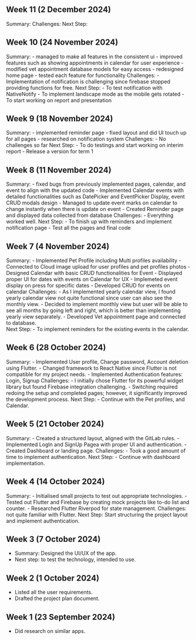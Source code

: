 ## Week 11 (2 December 2024)

Summary:
Challenges:
Next Step:


## Week 10 (24 November 2024)

Summary:
    - managed to make all features in the consistent ui
    - improved features such as showing appointments in calendar for user experience
    - modified vet appointment database models for easy access
    - redesigned home page
    - tested each feature for functionality
Challenges:
    - Implementation of notification is challenging since firebase stopped providing functions for free.
Next Step:
    - To test notification with NativeNotify
    - To implement landscape mode as the mobile gets rotated
    - To start working on report and presentation
    
## Week 9 (18 November 2024)

Summary:
    - implemented reminder page
    - fixed layout and did UI touch up for all pages 
    - researched on notification system
Challenges:
    - No challenges so far
Next Step:
    - To do testings and start working on interim report
    - Release a version for term 1

## Week 8 (11 November 2024)

Summary:
    - fixed bugs from previously implemented pages, calendar, and event to align with the updated code
    - Implemented Calendar events with detailed functionalities such as DatePicker and EventPicker Display, event CRUD modals design
    - Managed to update event marks on calendar to change instantly when there is update on event
    - Created Reminder page and displayed data collected from database
Challenges:
    - Everything worked well.
Next Step:
    - To finish up with reminders and implement notification page
    - Test all the pages and final code
    
## Week 7 (4 November 2024)

Summary:
    - Implemented Pet Profile including Multi profiles availability
    - Connected to Cloud image upload for user profiles and pet profiles photos
    - Designed Calendar with basic CRUD functionalities for Event
    - Displayed proper UI for dates with events on Calendar for UX
    - Implemeted event display on press for specific dates
    - Developed CRUD for events on calendar
Challenges:
    - As I implemented yearly calendar view, I found yearly calendar view not quite functional since user can also see the monthly view.
    - Decided to implement monthly view but user will be able to see all months by going left and right, which is better than implementing yearly view separately.
    - Developed Vet appointment page and connected to database.  
Next Step:
    - To implement reminders for the existing events in the calendar.

## Week 6 (28 October 2024)

Summary:
    - Implemented User profile, Change password, Account deletion using Flutter.
    - Changed framework to React Native since Flutter is not compatible for my project needs.
    - Implemented Authentication features: Login, Signup
Challenges: 
    - I initially chose Flutter for its powerful widget library but found Firebase integration challenging. 
    - Switching required redoing the setup and completed pages; however, it significantly improved the development process.
Next Step: 
    - Continue with the Pet profiles, and Calendar.
    
## Week 5 (21 October 2024)

Summary:
    - Created a structured layout, aligned with the GitLab rules.
    - Implemented LogIn and SignUp Pagea with proper UI and authentication.
    - Created Dashboard or landing page.
Challenges: 
    - Took a good amount of time to implement authentication.
Next Step:
    - Continue with dashboard implementation.

## Week 4 (14 October 2024)

Summary:
    - Initialised small projects to test out appropriate technologies.
    - Tested out Flutter and Firebase by creating mock projects like to-do list and counter.
    - Researched Flutter Riverpod for state management.
Challenges: not quite familiar with Flutter.
Next Step: Start structuring the project layout and implement authentication.

## Week 3 (7 October 2024)

- Summary: Designed the UI/UX of the app.
- Next step: to test the technology, intended to use.

## Week 2 (1 October 2024)

- Listed all the user requirements.
- Drafted the project plan document.

## Week 1 (23 September 2024)

- Did research on similar apps.
